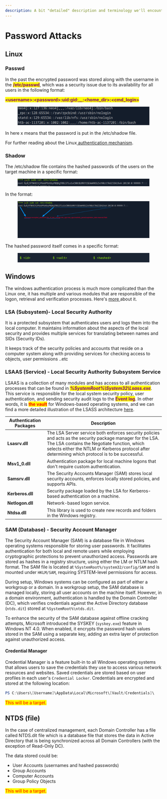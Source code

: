 ```yaml
---
description: A bit "detailed" description and terminology we'll encounter along the way
---
```


# Password Attacks

## Linux

### Passwd&#x20;

In the past the encrypted password was stored along with the username in the <mark style="color:purple;">**/etc/passwd**</mark>, which was a security issue due to its availability for all users in the following format:&#x20;

&#x20;           <mark style="color:purple;">**\<username>:\<password>:uid:gid:,,,:\<home\_dir>:\<cmd\_login>**</mark>

<figure><img src="../../.gitbook/assets/image (63).png" alt=""><figcaption></figcaption></figure>

In here x means that the password is put in the /etc/shadow file.

For further reading about the Linux[ authentication mechanism](https://tldp.org/HOWTO/pdf/User-Authentication-HOWTO.pdf).

### Shadow

The /etc/shadow file contains the hashed passwords of the users on the target machine in a specific format:&#x20;

<figure><img src="../../.gitbook/assets/image (60).png" alt=""><figcaption></figcaption></figure>

In the format:&#x20;

<figure><img src="../../.gitbook/assets/image (62).png" alt=""><figcaption></figcaption></figure>

The hashed password itself comes in a specific format:

<figure><img src="../../.gitbook/assets/image (64).png" alt=""><figcaption></figcaption></figure>

## Windows

The windows authentication process is much more complicated than the Linux one, it has multiple and various modules that are responsible of the logon, retrieval and verification processes. Here's [more ](https://learn.microsoft.com/en-us/windows-server/security/windows-authentication/credentials-processes-in-windows-authentication)about it.

### LSA (Subsystem)- Local Security Authority&#x20;

It is a protected subsystem that authenticates users and logs them into the local computer. It maintains information about the aspects of the local security and provides multiple services for translating between names and SIDs (Security IDs).

It keeps track of the security policies and accounts that reside on a computer system along with providing services for checking access to objects, user permissions ..etc

### LSAAS (Service) - Local Security Authority Subsystem Service

LSAAS is a collection of many modules and has access to all authentication processes that can be found in _<mark style="color:purple;">**%SystemRoot%\System32\Lsass.exe**</mark>_. This service is responsible for the local system security policy, user authentication, and sending security audit logs to the <mark style="color:purple;">**Event log**</mark>. In other words, it is <mark style="color:red;">**the vault**</mark> for Windows-based operating systems, and we can find a more detailed illustration of the LSASS architecture [here](https://docs.microsoft.com/en-us/previous-versions/windows/it-pro/windows-2000-server/cc961760\(v=technet.10\)?redirectedfrom=MSDN).

| **Authentication Packages** | **Description**                                                                                                                                                                                                                                                |
| --------------------------- | -------------------------------------------------------------------------------------------------------------------------------------------------------------------------------------------------------------------------------------------------------------- |
| **Lsasrv.dll**              | The LSA Server service both enforces security policies and acts as the security package manager for the LSA. The LSA contains the Negotiate function, which selects either the NTLM or Kerberos protocol after determining which protocol is to be successful. |
| **Msv1\_0.dll**             | Authentication package for local machine logons that don't require custom authentication.                                                                                                                                                                      |
| **Samsrv.dll**              | The Security Accounts Manager (SAM) stores local security accounts, enforces locally stored policies, and supports APIs.                                                                                                                                       |
| **Kerberos.dll**            | Security package loaded by the LSA for Kerberos-based authentication on a machine.                                                                                                                                                                             |
| **Netlogon.dll**            | Network-based logon service.                                                                                                                                                                                                                                   |
| **Ntdsa.dll**               | This library is used to create new records and folders in the Windows registry.                                                                                                                                                                                |

### SAM (Database) - Security Account Manager&#x20;

The Security Account Manager (SAM) is a database file in Windows operating systems responsible for storing user passwords. It facilitates authentication for both local and remote users while employing cryptographic protections to prevent unauthorized access. Passwords are stored as hashes in a registry structure, using either the LM or NTLM hash format. The SAM file is located at `%SystemRoot%/system32/config/SAM` and is mounted under `HKLM/SAM`, requiring SYSTEM-level permissions for access.

During setup, Windows systems can be configured as part of either a workgroup or a domain. In a workgroup setup, the SAM database is managed locally, storing all user accounts on the machine itself. However, in a domain environment, authentication is handled by the Domain Controller (DC), which verifies credentials against the Active Directory database (`ntds.dit`) stored at `%SystemRoot%\ntds.dit`.

To enhance the security of the SAM database against offline cracking attempts, Microsoft introduced the SYSKEY (`syskey.exe`) feature in Windows NT 4.0. When enabled, it encrypts the password hash values stored in the SAM using a separate key, adding an extra layer of protection against unauthorized access.

#### Credential Manager

Credential Manager is a feature built-in to all Windows operating systems that allows users to save the credentials they use to access various network resources and websites. Saved credentials are stored based on user profiles in each user's `Credential Locker`. Credentials are encrypted and stored at the following location:

```powershell
PS C:\Users\[Username]\AppData\Local\Microsoft\[Vault/Credentials]\
```

<mark style="color:red;">This will be a target.</mark>

## NTDS (file)

In the case of centralized management, each Domain Controller has a file called NTDS.dit file which is a database file that stores the data in Active Directory that is being synchronized across all Domain Controllers (with the exception of Read-Only DC).&#x20;

The data stored could be:

* User Accounts (usernames and hashed passwords)
* Group Accounts
* Computer Accounts
* Group Policy Objects

<mark style="color:red;">This will be a target.</mark>
